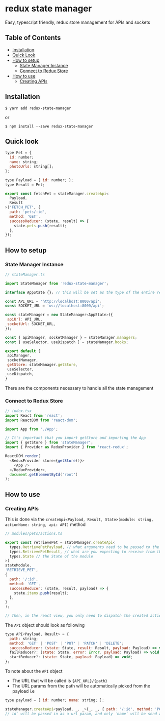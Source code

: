 # redux state manager

Easy, typescript friendly, redux store management for APIs and sockets

## Table of Contents

* [Installation](#installation)
* [Quick Look](#quick-look)
* [How to setup](#how-to-setup)
  * [State Manager Instance](#state-manager-instance)
  * [Connect to Redux Store](#connect-to-redux-store)
* [How to use](#how-to-use)
  * [Creating APIs](#creating-apis)


## Installation

```shell
$ yarn add redux-state-manager
```
or
```shell
$ npm install --save redux-state-manager
```

## Quick look

```js
type Pet = {
  id: number;
  name: string;
  photoUrls: string[];
};

type Payload = { id: number; };
type Result = Pet;

export const fetchPet = stateManager.createApi<
  Payload,
  Result
>('FETCH_PET', {
  path: 'pets/:id',
  method: 'GET',
  successReducer: (state, result) => {
    state.pets.push(result);
  },
});
```

## How to setup

### State Manager Instance

```js
// stateManager.ts

import StateManager from 'redux-state-manager';

interface AppState {}; // this will be set as the type of the entire redux store

const API_URL = 'http://localhost:8000/api';
const SOCKET_URL = 'ws://localhost:8000/api';

const stateManager = new StateManager<AppState>({
 apiUrl: API_URL,
 socketUrl: SOCKET_URL,
});

const { apiManager, socketManager } = stateManager.managers;
const { useSelector, useDispatch } = stateManager.hooks;

export default {
 apiManager,
 socketManager,
 getStore: stateManager.getStore,
 useSelector,
 useDispatch,
}
```
There are the components necessary to handle all the state management

### Connect to Redux Store

```js
// index.tsx
import React from 'react';
import ReactDOM from 'react-dom';

import App from './App';

// It's important that you import getStore and importing the App
import { getStore } from 'stateManager';
import { Provider as ReduxProvider } from 'react-redux';

ReactDOM.render(
  <ReduxProvider store={getStore()}>
    <App />
  </ReduxProvider>,
  document.getElementById('root')
);

```

## How to use

### Creating APIs

This is done via the `createApi<Payload, Result, State>(module: string, actionName: string, api: API)` method

```js
// modules/pets/actions.ts

export const retrievePet = stateManager.createApi<
  types.RetrievePetPayload, // what arguments need to be passed to the API  (i.e { id: number })
  types.RetrievePetResult, // what are you expecting to receive from the api
  types.State // the State of the module
>(
stateModule, 
'RETRIEVE_PET', 
{
  path: '/:id',
  method: 'GET',
  successReducer: (state, result, payload) => {
    state.items.push(result);
  },
}
);

// Then, in the react view, you only need to dispatch the created action
```

The `API` object should look as following
```js
type API<Payload, Result> = {
  path: string;
  method: 'GET' | 'POST' | 'PUT' | 'PATCH' | 'DELETE';
  successReducer: (state: State, result: Result, payload: Payload) => void;
  failReducer?: (state: State, error: Error, payload: Payload) => void;
  startReducer?: (state: State, payload: Payload) => void;
};
```

To note about the `API` object
* The URL that will be called is `{API_URL}/{path}`
* The URL params from the path will be automatically picked from the payload
i.e 
```js
type payload = { id: number; name: string; };

stateManager.createApi<payload, _, _>(_, _, { path: '/:id', method: 'POST', ... });
// id` will be passed in as a url param, and only `name` will be send as json data to the API
```


